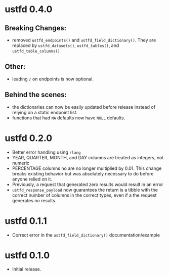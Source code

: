 # ustfd 0.4.0

## Breaking Changes:

-   removed `ustfd_endpoints()` and `ustfd_field_dictionary()`. They are replaced by `ustfd_datasets()`, `ustfd_tables()`, and `ustfd_table_columns()`

## Other:

-   leading `/` on endpoints is now optional.

## Behind the scenes:

-   the dictionaries can now be easily updated before release instead of relying on a static endpoint list.
-   functions that had `NA` defaults now have `NULL` defaults.

# ustfd 0.2.0

-   Better error handling using `rlang`
-   YEAR, QUARTER, MONTH, and DAY columns are treated as integers, not numeric
-   PERCENTAGE columns no are no longer multiplied by 0.01. This change breaks existing behavior but was absolutely necessary to do before anyone relied on it.
-   Previously, a request that generated zero results would result in an error
-   `ustfd_response_payload` now guarantees the return is a tibble with the correct number of columns in the correct types, even if a the request generates no results.

# ustfd 0.1.1

-   Correct error in the `ustfd_field_dictionary()` documentation/example

# ustfd 0.1.0

-   Initial release.
